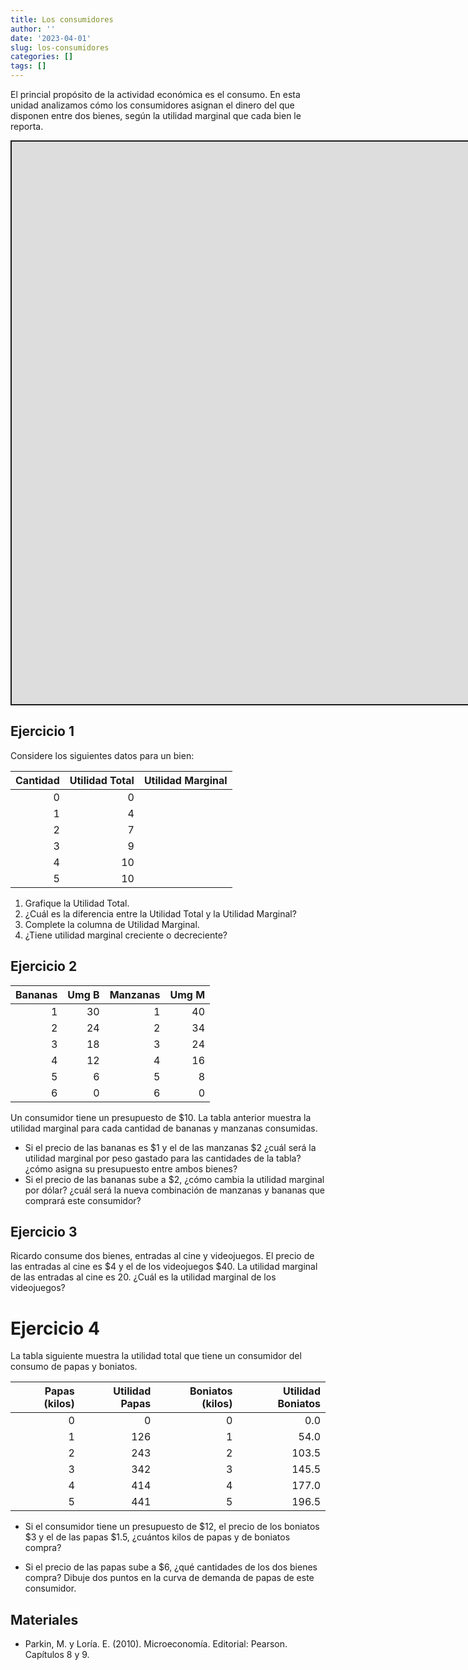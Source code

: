 ```yaml
---
title: Los consumidores
author: ''
date: '2023-04-01'
slug: los-consumidores
categories: []
tags: []
---
```


<script src="{{< blogdown/postref >}}index_files/fitvids/fitvids.min.js"></script>
<script src="{{< blogdown/postref >}}index_files/kePrint/kePrint.js"></script>
<link href="{{< blogdown/postref >}}index_files/bsTable/bootstrapTable.min.css" rel="stylesheet" />
<script src="{{< blogdown/postref >}}index_files/kePrint/kePrint.js"></script>
<link href="{{< blogdown/postref >}}index_files/bsTable/bootstrapTable.min.css" rel="stylesheet" />
<script src="{{< blogdown/postref >}}index_files/kePrint/kePrint.js"></script>

<link href="{{< blogdown/postref >}}index_files/bsTable/bootstrapTable.min.css" rel="stylesheet" />

El princial propósito de la actividad económica es el consumo. En esta unidad analizamos cómo los consumidores asignan el dinero del que disponen entre dos bienes, según la utilidad marginal que cada bien le reporta.

<div class="shareagain" style="min-width:300px;margin:1em auto;">
<iframe src="https://slides-consumidores.netlify.app/" width="1600" height="900" style="border:2px solid currentColor;" loading="lazy" allowfullscreen></iframe>
<script>fitvids('.shareagain', {players: 'iframe'});</script>
</div>

## Ejercicio 1

Considere los siguientes datos para un bien:

<table class="table table-striped table-hover" style="margin-left: auto; margin-right: auto;">
<thead>
<tr>
<th style="text-align:right;">
Cantidad
</th>
<th style="text-align:right;">
Utilidad Total
</th>
<th style="text-align:left;">
Utilidad Marginal
</th>
</tr>
</thead>
<tbody>
<tr>
<td style="text-align:right;">
0
</td>
<td style="text-align:right;">
0
</td>
<td style="text-align:left;">
</td>
</tr>
<tr>
<td style="text-align:right;">
1
</td>
<td style="text-align:right;">
4
</td>
<td style="text-align:left;">
</td>
</tr>
<tr>
<td style="text-align:right;">
2
</td>
<td style="text-align:right;">
7
</td>
<td style="text-align:left;">
</td>
</tr>
<tr>
<td style="text-align:right;">
3
</td>
<td style="text-align:right;">
9
</td>
<td style="text-align:left;">
</td>
</tr>
<tr>
<td style="text-align:right;">
4
</td>
<td style="text-align:right;">
10
</td>
<td style="text-align:left;">
</td>
</tr>
<tr>
<td style="text-align:right;">
5
</td>
<td style="text-align:right;">
10
</td>
<td style="text-align:left;">
</td>
</tr>
</tbody>
</table>

1.  Grafique la Utilidad Total.
2.  ¿Cuál es la diferencia entre la Utilidad Total y la Utilidad Marginal?
3.  Complete la columna de Utilidad Marginal.
4.  ¿Tiene utilidad marginal creciente o decreciente?

## Ejercicio 2

<table class="table table-striped table-hover" style="margin-left: auto; margin-right: auto;">
<thead>
<tr>
<th style="text-align:right;">
Bananas
</th>
<th style="text-align:right;">
Umg B
</th>
<th style="text-align:right;">
Manzanas
</th>
<th style="text-align:right;">
Umg M
</th>
</tr>
</thead>
<tbody>
<tr>
<td style="text-align:right;">
1
</td>
<td style="text-align:right;">
30
</td>
<td style="text-align:right;">
1
</td>
<td style="text-align:right;">
40
</td>
</tr>
<tr>
<td style="text-align:right;">
2
</td>
<td style="text-align:right;">
24
</td>
<td style="text-align:right;">
2
</td>
<td style="text-align:right;">
34
</td>
</tr>
<tr>
<td style="text-align:right;">
3
</td>
<td style="text-align:right;">
18
</td>
<td style="text-align:right;">
3
</td>
<td style="text-align:right;">
24
</td>
</tr>
<tr>
<td style="text-align:right;">
4
</td>
<td style="text-align:right;">
12
</td>
<td style="text-align:right;">
4
</td>
<td style="text-align:right;">
16
</td>
</tr>
<tr>
<td style="text-align:right;">
5
</td>
<td style="text-align:right;">
6
</td>
<td style="text-align:right;">
5
</td>
<td style="text-align:right;">
8
</td>
</tr>
<tr>
<td style="text-align:right;">
6
</td>
<td style="text-align:right;">
0
</td>
<td style="text-align:right;">
6
</td>
<td style="text-align:right;">
0
</td>
</tr>
</tbody>
</table>

Un consumidor tiene un presupuesto de \$10. La tabla anterior muestra la utilidad marginal para cada cantidad de bananas y manzanas consumidas.

-   Si el precio de las bananas es \$1 y el de las manzanas \$2 ¿cuál será la utilidad marginal por peso gastado para las cantidades de la tabla? ¿cómo asigna su presupuesto entre ambos bienes?
-   Si el precio de las bananas sube a \$2, ¿cómo cambia la utilidad marginal por dólar? ¿cuál será la nueva combinación de manzanas y bananas que comprará este consumidor?

## Ejercicio 3

Ricardo consume dos bienes, entradas al cine y videojuegos. El precio de las entradas al cine es \$4 y el de los videojuegos \$40. La utilidad marginal de las entradas al cine es 20. ¿Cuál es la utilidad marginal de los videojuegos?

# Ejercicio 4

La tabla siguiente muestra la utilidad total que tiene un consumidor del consumo de papas y boniatos.
<table class="table table-striped table-hover" style="width: auto !important; margin-left: auto; margin-right: auto;">
<thead>
<tr>
<th style="text-align:right;">
Papas (kilos)
</th>
<th style="text-align:right;">
Utilidad Papas
</th>
<th style="text-align:right;">
Boniatos (kilos)
</th>
<th style="text-align:right;">
Utilidad Boniatos
</th>
</tr>
</thead>
<tbody>
<tr>
<td style="text-align:right;">
0
</td>
<td style="text-align:right;">
0
</td>
<td style="text-align:right;">
0
</td>
<td style="text-align:right;">
0.0
</td>
</tr>
<tr>
<td style="text-align:right;">
1
</td>
<td style="text-align:right;">
126
</td>
<td style="text-align:right;">
1
</td>
<td style="text-align:right;">
54.0
</td>
</tr>
<tr>
<td style="text-align:right;">
2
</td>
<td style="text-align:right;">
243
</td>
<td style="text-align:right;">
2
</td>
<td style="text-align:right;">
103.5
</td>
</tr>
<tr>
<td style="text-align:right;">
3
</td>
<td style="text-align:right;">
342
</td>
<td style="text-align:right;">
3
</td>
<td style="text-align:right;">
145.5
</td>
</tr>
<tr>
<td style="text-align:right;">
4
</td>
<td style="text-align:right;">
414
</td>
<td style="text-align:right;">
4
</td>
<td style="text-align:right;">
177.0
</td>
</tr>
<tr>
<td style="text-align:right;">
5
</td>
<td style="text-align:right;">
441
</td>
<td style="text-align:right;">
5
</td>
<td style="text-align:right;">
196.5
</td>
</tr>
</tbody>
</table>

-   Si el consumidor tiene un presupuesto de \$12, el precio de los boniatos \$3 y el de las papas \$1.5, ¿cuántos kilos de papas y de boniatos compra?

-   Si el precio de las papas sube a \$6, ¿qué cantidades de los dos bienes compra? Dibuje dos puntos en la curva de demanda de papas de este consumidor.

## Materiales

-   Parkin, M. y Loría. E. (2010). Microeconomía. Editorial: Pearson. Capítulos 8 y 9.
